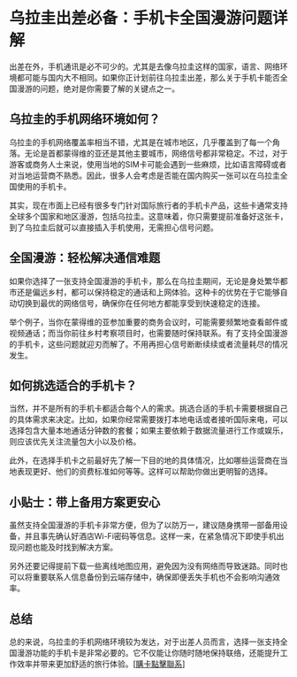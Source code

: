 # 乌拉圭出差必备：手机卡全国漫游问题详解

出差在外，手机通讯是必不可少的。尤其是去像乌拉圭这样的国家，语言、网络环境都可能与国内大不相同。如果你正计划前往乌拉圭出差，那么关于手机卡能否全国漫游的问题，绝对是你需要了解的关键点之一。

## 乌拉圭的手机网络环境如何？

乌拉圭的手机网络覆盖率相当不错，尤其是在城市地区，几乎覆盖到了每一个角落。无论是首都蒙得维的亚还是其他主要城市，网络信号都非常稳定。不过，对于游客或商务人士来说，使用当地的SIM卡可能会遇到一些麻烦，比如语言障碍或者对当地运营商不熟悉。因此，很多人会考虑是否能在国内购买一张可以在乌拉圭全国使用的手机卡。

其实，现在市面上已经有很多专门针对国际旅行者的手机卡产品，这些卡通常支持全球多个国家和地区漫游，包括乌拉圭。这意味着，你只需要提前准备好这张卡，到了乌拉圭后就可以直接插入手机使用，无需担心信号问题。

## 全国漫游：轻松解决通信难题

如果你选择了一张支持全国漫游的手机卡，那么在乌拉圭期间，无论是身处繁华都市还是偏远乡村，都可以保持稳定的通话和上网体验。这种卡的优势在于它能够自动切换到最优的网络信号，确保你在任何地方都能享受到快速稳定的连接。

举个例子，当你在蒙得维的亚参加重要的商务会议时，可能需要频繁地查看邮件或视频通话；而当你前往乡村考察项目时，也需要随时保持联系。有了支持全国漫游的手机卡，这些问题就迎刃而解了。不用再担心信号断断续续或者流量耗尽的情况发生。

## 如何挑选适合的手机卡？

当然，并不是所有的手机卡都适合每个人的需求。挑选合适的手机卡需要根据自己的具体需求来决定。比如，如果你经常需要拨打本地电话或者接听国际来电，可以选择包含大量本地通话分钟数的套餐；如果主要依赖于数据流量进行工作或娱乐，则应该优先关注流量包大小以及价格。

此外，在选择手机卡之前最好先了解一下目的地的具体情况，比如哪些运营商在当地表现更好、他们的资费标准如何等等。这样可以帮助你做出更明智的选择。

## 小贴士：带上备用方案更安心

虽然支持全国漫游的手机卡非常方便，但为了以防万一，建议随身携带一部备用设备，并且事先确认好酒店Wi-Fi密码等信息。这样一来，在紧急情况下即使手机出现问题也能及时找到解决方案。

另外还要记得提前下载一些离线地图应用，避免因为没有网络而导致迷路。同时也可以将重要联系人信息备份到云端存储中，确保即便丢失手机也不会影响沟通效率。

## 总结

总的来说，乌拉圭的手机网络环境较为发达，对于出差人员而言，选择一张支持全国漫游功能的手机卡是非常必要的。它不仅能让你随时随地保持联络，还能提升工作效率并带来更加舒适的旅行体验。[[購卡點擊聯系](https://t.me/s/SXDXQF)]